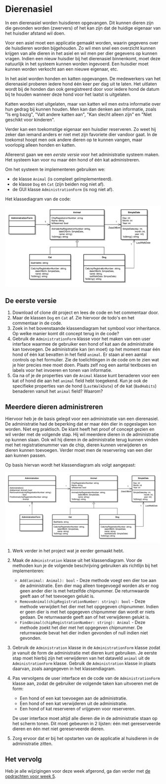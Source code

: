 # Dierenasiel

In een dierenasiel worden huisdieren opgevangen. Dit kunnen dieren zijn die
gevonden worden (zwervers) of het kan zijn dat de huidige eigenaar van het
huisdier afstand wil doen.

Voor een asiel moet een applicatie gemaakt worden, waarin gegevens over de
huisdieren worden bijgehouden. Zo wil men snel een overzicht kunnen krijgen van
alle dieren in het asiel en wil men per dier gegevens op kunnen vragen. Indien
een nieuw huisdier bij het dierenasiel binnenkomt, moet deze natuurlijk in het
systeem kunnen worden ingevoerd. Een huisdier moet kunnen worden verkocht aan
een nieuwe eigenaar, etc.

In het asiel worden honden en katten opgevangen. De medewerkers van het
dierenasiel proberen iedere hond één keer per dag uit te laten. Het uitlaten
wordt bij de honden dan ook geregistreerd door voor iedere hond de datum bij te
houden wanneer deze hond voor het laatst is uitgelaten.

Katten worden niet uitgelaten, maar van katten wil men extra informatie over
hun gedrag bij kunnen houden. Men kan dan denken aan informatie, zoals "Is erg
bazig", "Valt andere katten aan", "Kan slecht alleen zijn" en "Niet geschikt
voor kinderen".

Verder kan een toekomstige eigenaar een huisdier reserveren. Zo weet hij zeker
dan iemand anders er niet met zijn favoriete dier vandoor gaat. In de toekomst
hoopt men ook andere dieren op te kunnen vangen, maar voorlopig alleen honden
en katten.

Allereerst gaan we een *eerste versie* voor het administratie systeem maken.
Het systeem kan voor nu maar één hond of één kat administreren.

Om het systeem te implementeren gebruiken we:

 * de klasse `Animal` (is compleet geïmplementeerd).
 * de klasse `Dog` en `Cat` (zijn beiden nog niet af).
 * de GUI klasse `AdministrationForm` (is nog niet af).

Het klassediagram van de code:

![Klassendiagram Dierenasiel applicatie](class_diagram_01.png)


## De eerste versie

 1. Download of clone dit project en lees de code en het commentaar door.
 1. Maar de klassen `Dog` en `Cat` af. Zie hiervoor de todo's en het commentaar
 in de code.
 1. Zoek in het bovenstaande klassendiagram het symbool voor inheritance. Op
 welke manier komt dit concept terug in de code?
 1. Gebruik de `AdministrationForm` klasse voor het maken van een user
 interface waarmee de gebruiker een hond of kat aan de administratie kan
 toevoegen. De administratie kan (en moet) op het moment maar één hond of één
 kat bevatten in het field `animal`. Er staan al een aantal controls op het
 formulier. Zie de toelichtingen in de code om te zien wat je hier precies mee
 moet doen. Plaats zelf nog een aantal textboxes en labels voor het invoeren en
 tonen van informatie.
 1. Ga na of je de properties van de `Animal` klasse kunt benaderen voor een
 kat of hond die aan het `animal` field hebt toegekend. Kun je ook de
 specifieke properties van de hond (`LastWalkDate`) of de kat (`BadHabits`)
 benaderen vanuit het `animal` field? Waarom?


## Meerdere dieren administreren

Hiervoor heb je de basis gelegd voor een administratie van een dierenasiel. De
administratie had de beperking dat er maar één dier in opgeslagen kon worden.
Niet erg praktisch. De klant heeft het proof of concept gezien en wil verder
met de volgende stap. Hij wil meerdere dieren in de administratie op kunnen
slaan. Ook wil hij dieren in de administratie terug kunnen vinden met het
registratienummer van de chip, dieren kunnen verwijderen en dieren kunnen
toevoegen. Verder moet men de reservering van een dier aan kunnen passen.

Op basis hiervan wordt het klassendiagram als volgt aangepast:

![Klassendiagram Dierenasiel applicatie v2](class_diagram_02.png)

 1. Werk verder in het project wat je eerder gemaakt hebt.
 1. Maak de `Administration` klasse uit het klassendiagram. Voor de methoden
    kun je de volgende beschrijving gebruiken als richtlijn bij het
    implementeren:
    * `Add(animal: Animal): bool` - Deze methode voegt een dier toe aan de
      administratie. Een dier mag alleen toegevoegd worden als er nog geen
      ander dier is met hetzelfde chipnummer. De returnwaarde geeft aan of het
      toevoegen gelukt is.
    * `RemoveAnimal(chipRegistrationNumber: string): bool` - Deze methode
      verwijdert het dier met het opgegeven chipnummer. Indien er geen dier is
      met het opgegeven chipnummer dan wordt er niets gedaan. De returnwaarde
      geeft aan of het verwijderen gelukt is.
    * `FindAnimal(chipRegistrationNumber: string): Animal` - Deze methode zoekt
      het dier met het opgegeven chipnummer. De returnwaarde bevat het dier
      indien gevonden of null indien niet gevonden.

 1. Gebruik de `Administration` klasse in de `AdministrationForm` klasse zodat
    je vanuit de form de administratie met dieren kunt gebruiken. Je eerste
    stap moet hierbij zijn het verwijderen van het dataveld `animal` uit de
    `AdministrationForm` klasse. Gebruik de `Administration` klasse in plaats
    daarvan, zoals aangegeven in het klassendiagram.

 1. Pas vervolgens de user interface en de code van de `AdministrationForm`
    klasse aan, zodat de gebruiker de volgende taken kan uitvoeren met de form:
    *	Een hond of een kat toevoegen aan de administratie.
    *	Een hond of een kat verwijderen uit de administratie.
    *	Een hond of kat reserveren of vrijgeven voor reserveren.

    De user interface moet altijd alle dieren die in de administratie staan op
    het scherm tonen. Dit moet gebeuren in 2 lijsten: één met gereserveerde
    dieren en één met niet gereserveerde dieren.

 1. Zorg ervoor dat er bij het opstarten van de applicatie al huisdieren in de
    administratie zitten.


## Het vervolg

Heb je alle wijzigingen voor deze week afgerond, ga dan verder met [de
opdrachten voor week 5](Week5.md).


